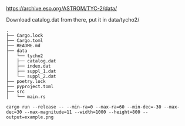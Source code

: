 https://archive.eso.org/ASTROM/TYC-2/data/

Download catalog.dat from there, put it in data/tycho2/
```
.
├── Cargo.lock
├── Cargo.toml
├── README.md
├── data
│   └── tycho2
│   ├── catalog.dat
│   ├── index.dat
│   ├── suppl_1.dat
│   └── suppl_2.dat
├── poetry.lock
├── pyproject.toml
├── src
│   └── main.rs
```

```
cargo run --release -- --min-ra=0 --max-ra=60 --min-dec=-30 --max-dec=30 --max-magnitude=11 --width=1000 --height=800 --output=example.png
```
